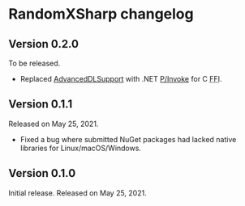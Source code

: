 RandomXSharp changelog
======================

Version 0.2.0
-------------

To be released.

 -  Replaced [AdvancedDLSupport] with .NET [P/Invoke] for C
    <abbr title="foreign function interface">FFI</abbr>.

[AdvancedDLSupport]: https://github.com/Firwood-Software/AdvancedDLSupport
[P/Invoke]: https://docs.microsoft.com/dotnet/standard/native-interop/pinvoke

Version 0.1.1
-------------

Released on May 25, 2021.

 -  Fixed a bug where submitted NuGet packages had lacked native libraries
    for Linux/macOS/Windows.


Version 0.1.0
-------------

Initial release.  Released on May 25, 2021.
